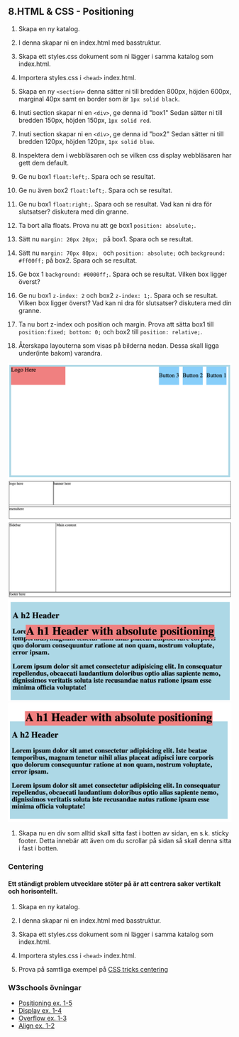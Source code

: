## 8.HTML & CSS - Positioning

1. Skapa en ny katalog.

1. I denna skapar ni en index.html med basstruktur.

1. Skapa ett styles.css dokument som ni lägger i samma katalog som index.html.

1. Importera styles.css i ```<head>``` index.html.

1. Skapa en ny ```<section>``` denna sätter ni till bredden 800px, höjden 600px, marginal 40px samt en border som är ```1px solid black```.

1. Inuti section skapar ni en ```<div>```, ge denna id "box1" Sedan sätter ni till bredden 150px, höjden 150px, ```1px solid red```.

1. Inuti section skapar ni en ```<div>```, ge denna id "box2" Sedan sätter ni till bredden 120px, höjden 120px, ```1px solid blue```.

1. Inspektera dem i webbläsaren och se vilken css display webbläsaren har gett dem default.

1. Ge nu box1 ```float:left;```. Spara och se resultat.

1. Ge nu även box2 ```float:left;```. Spara och se resultat.

1. Ge nu box1 ```float:right;```. Spara och se resultat. Vad kan ni dra för slutsatser? diskutera med din granne.

1. Ta bort alla floats. Prova nu att ge box1 ```position: absolute;```.

1. Sätt nu ```margin: 20px 20px; ``` på box1. Spara och se resultat.

1. Sätt nu ```margin: 70px 80px; ``` och ```position: absolute;``` och ```background: #ff00ff;``` på box2. Spara och se resultat.

1. Ge box 1 ```background: #0000ff;```. Spara och se resultat. Vilken box ligger överst?

1. Ge nu box1 ```z-index: 2``` och box2 ```z-index: 1;```. Spara och se resultat. Vilken box ligger överst? Vad kan ni dra för slutsatser? diskutera med din granne.

1. Ta nu bort z-index och position och margin. Prova att sätta box1 till ```position:fixed; bottom: 0;``` och box2 till ```position: relative;```.

1. Återskapa layouterna som visas på bilderna nedan. Dessa skall ligga under(inte bakom) varandra.

![Positioning exercise 1](media/position1.png "Positioning exercise 1")
![Positioning exercise 2](media/position2.png "Positioning exercise 2")
![Positioning exercise 3](media/position3.png "Positioning exercise 3")
![Positioning exercise 4](media/position4.png "Positioning exercise 4")

1. Skapa nu en div som alltid skall sitta fast i botten av sidan, en s.k. sticky footer. Detta innebär att även om du scrollar på sidan så skall denna sitta i fast i botten.

### Centering
#### Ett ständigt problem utvecklare stöter på är att centrera saker vertikalt och horisontellt.

1. Skapa en ny katalog.

1. I denna skapar ni en index.html med basstruktur.

1. Skapa ett styles.css dokument som ni lägger i samma katalog som index.html.

1. Importera styles.css i ```<head>``` index.html.

1. Prova på samtliga exempel på [CSS tricks centering](https://css-tricks.com/centering-css-complete-guide/)

### W3schools övningar
* [Positioning ex. 1-5](https://www.w3schools.com/css/exercise.asp?filename=exercise_positioning1)
* [Display ex. 1-4](https://www.w3schools.com/css/exercise.asp?filename=exercise_display_visibility1)
* [Overflow ex. 1-3](https://www.w3schools.com/css/exercise.asp?filename=exercise_overflow1)
* [Align ex. 1-2](https://www.w3schools.com/css/exercise.asp?filename=exercise_align1)